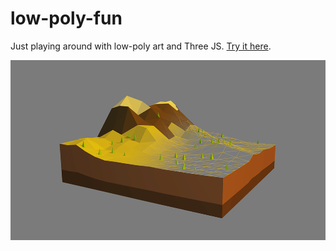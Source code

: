 # low-poly-fun
Just playing around with low-poly art and Three JS. [Try it here](https://humaan2.com.au/chris/mountains/).

![](./screenshot.png)

